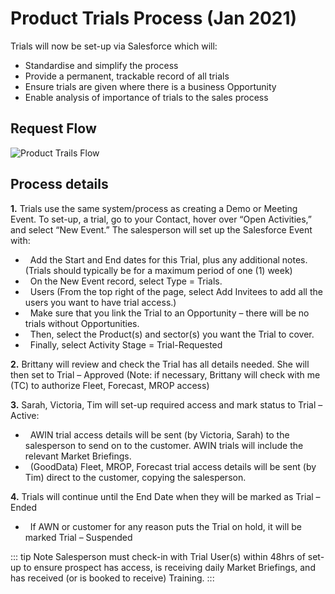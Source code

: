 # Product Trials Process (Jan 2021)

Trials will now be set-up via Salesforce which will:

- Standardise and simplify the process
- Provide a permanent, trackable record of all trials
- Ensure trials are given where there is a business Opportunity
- Enable analysis of importance of trials to the sales process

## Request Flow

![Product Trails Flow](/media/Product_trials_flow.png)

## Process details

**1.** Trials use the same system/process as creating a Demo or Meeting Event. To set-up, a trial, go to your Contact, hover over “Open Activities,” and select “New Event.” The salesperson will set up the Salesforce Event with:

- &nbsp; Add the Start and End dates for this Trial, plus any additional notes. (Trials should typically be for a maximum period of one (1) week)
- &nbsp; On the New Event record, select Type = Trials.
- &nbsp; Users (From the top right of the page, select Add Invitees to add all the users you want to have trial access.)
- &nbsp; Make sure that you link the Trial to an Opportunity – there will be no trials without Opportunities.
- &nbsp; Then, select the Product(s) and sector(s) you want the Trial to cover.
- &nbsp; Finally, select Activity Stage = Trial-Requested

**2.** Brittany will review and check the Trial has all details needed. She will then set to Trial – Approved (Note: if necessary, Brittany will check with me (TC) to authorize Fleet, Forecast, MROP access)

**3.** Sarah, Victoria, Tim will set-up required access and mark status to Trial – Active:

- &nbsp; AWIN trial access details will be sent (by Victoria, Sarah) to the salesperson to send on to the customer. AWIN trials will include the relevant Market Briefings.
- &nbsp; (GoodData) Fleet, MROP, Forecast trial access details will be sent (by Tim) direct to the customer, copying the salesperson.

**4.** Trials will continue until the End Date when they will be marked as Trial – Ended

- &nbsp; If AWN or customer for any reason puts the Trial on hold, it will be marked Trial – Suspended

::: tip Note
Salesperson must check-in with Trial User(s) within 48hrs of set-up to ensure prospect has access, is receiving daily Market Briefings, and has received (or is booked to receive) Training.
:::
